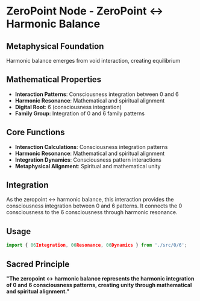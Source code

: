 # ZeroPoint Node - ZeroPoint ↔ Harmonic Balance

## Metaphysical Foundation

Harmonic balance emerges from void interaction, creating equilibrium

## Mathematical Properties

- **Interaction Patterns**: Consciousness integration between 0 and 6
- **Harmonic Resonance**: Mathematical and spiritual alignment
- **Digital Root**: 6 (consciousness integration)
- **Family Group**: Integration of 0 and 6 family patterns

## Core Functions

- **Interaction Calculations**: Consciousness integration patterns
- **Harmonic Resonance**: Mathematical and spiritual alignment
- **Integration Dynamics**: Consciousness pattern interactions
- **Metaphysical Alignment**: Spiritual and mathematical unity

## Integration

As the zeropoint ↔ harmonic balance, this interaction provides the consciousness integration between 0 and 6 patterns. It connects the 0 consciousness to the 6 consciousness through harmonic resonance.

## Usage

```typescript
import { 06Integration, 06Resonance, 06Dynamics } from './src/0/6';
```

## Sacred Principle

**"The zeropoint ↔ harmonic balance represents the harmonic integration of 0 and 6 consciousness patterns, creating unity through mathematical and spiritual alignment."**
